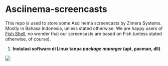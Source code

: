 # Asciinema-screencasts

This repo is used to store some Asciinema screencasts by Zimera Systems. Mostly in Bahasa Indonesia, unless stated otherwise. We are happy users of [Fish Shell](https://www.fishshell.com), no wonder that our screencasts are based on Fish (unless stated otherwise, of course).

1.  **Instalasi software di Linux tanpa *package manager* (apt, pacman, dll)**

<a href="https://asciinema.org/a/407327" target="_blank"><img src="https://asciinema.org/a/407327.svg" /></a>

